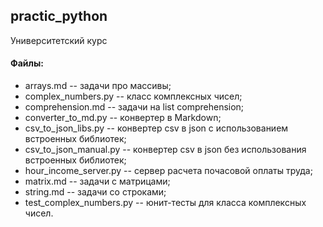 ## practic_python
Университетский курс

#### Файлы:
+ arrays.md -- задачи про массивы;
+ complex_numbers.py -- класс комплексных чисел;
+ comprehension.md -- задачи на list comprehension;
+ converter_to_md.py -- конвертер в Markdown;
+ csv_to_json_libs.py -- конвертер сsv в json с использованием встроенных библиотек;
+ csv_to_json_manual.py -- конвертер сsv в json без использования встроенных библиотек;
+ hour_income_server.py -- сервер расчета почасовой оплаты труда;
+ matrix.md -- задачи с матрицами;
+ string.md -- задачи со строками;
+ test_complex_numbers.py -- юнит-тесты для класса комплексных чисел.
